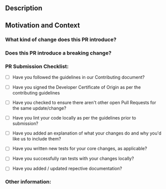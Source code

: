 <!--- Provide a general summary of your changes in the Title above  -->
<!--- Be sure to preview your pull request using the Preview tab, before creating the pull request -->


## Description <!--- Describe your changes in detail -->

## Motivation and Context <!--- Why is this change required? What problem does it solve? Please link your issue opened for this PR here. -->

### What kind of change does this PR introduce? <!--- Bug fix, feature, docs update, etc. -->

### Does this PR introduce a breaking change? <!--- What changes might users need to make in their application due to this PR? -->

<!--- Go through the below checkboxes and mark all that applies -->
<!--- Syntax to check a checkbox: [x] (no spaces) -->
### PR Submission Checklist:
* [ ] Have you followed the guidelines in our Contributing document?
* [ ] Have you signed the Developer Certificate of Origin as per the contributing guidelines
* [ ] Have you checked to ensure there aren't other open Pull Requests for the same update/change?
* [ ] Have you lint your code locally as per the guidelines prior to submission?
* [ ] Have you added an explanation of what your changes do and why you'd like us to include them?
* [ ] Have you written new tests for your core changes, as applicable?
* [ ] Have you successfully ran tests with your changes locally?
* [ ] Have you added / updated repective documentation?


### Other information:

